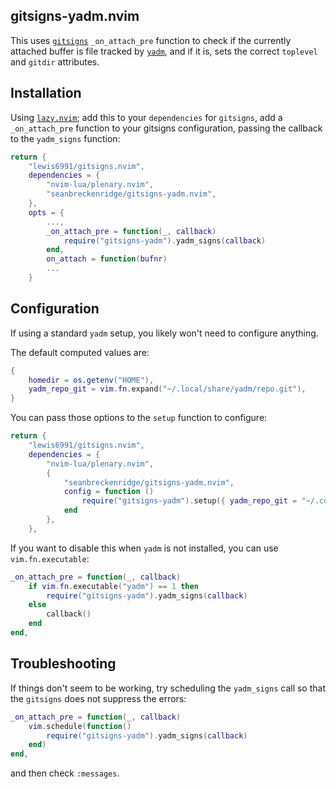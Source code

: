 ## gitsigns-yadm.nvim

This uses [`gitsigns`](https://github.com/lewis6991/gitsigns.nvim) `_on_attach_pre` function to check if the currently attached buffer is file tracked by [`yadm`](https://yadm.io/), and if it is, sets the correct `toplevel` and `gitdir` attributes.

## Installation

Using [`lazy.nvim`](https://github.com/folke/lazy.nvim); add this to your `dependencies` for `gitsigns`, add a `_on_attach_pre` function to your gitsigns configuration, passing the callback to the `yadm_signs` function:

```lua
return {
    "lewis6991/gitsigns.nvim",
    dependencies = {
        "nvim-lua/plenary.nvim",
        "seanbreckenridge/gitsigns-yadm.nvim",
    },
    opts = {
        ...,
        _on_attach_pre = function(_, callback)
            require("gitsigns-yadm").yadm_signs(callback)
        end,
        on_attach = function(bufnr)
        ...
    }
```

## Configuration

If using a standard `yadm` setup, you likely won't need to configure anything.

The default computed values are:

```lua
{
    homedir = os.getenv("HOME"),
    yadm_repo_git = vim.fn.expand("~/.local/share/yadm/repo.git"),
}
```

You can pass those options to the `setup` function to configure:

```lua
return {
    "lewis6991/gitsigns.nvim",
    dependencies = {
        "nvim-lua/plenary.nvim",
        {
            "seanbreckenridge/gitsigns-yadm.nvim",
            config = function ()
                require("gitsigns-yadm").setup({ yadm_repo_git = "~/.config/yadm/repo.git "})
            end
        },
    },

```

If you want to disable this when `yadm` is not installed, you can use `vim.fn.executable`:

```lua
_on_attach_pre = function(_, callback)
    if vim.fn.executable("yadm") == 1 then
        require("gitsigns-yadm").yadm_signs(callback)
    else
        callback()
    end
end,
```

## Troubleshooting

If things don't seem to be working, try scheduling the `yadm_signs` call so that the `gitsigns` does not suppress the errors:

```lua
_on_attach_pre = function(_, callback)
    vim.schedule(function()
        require("gitsigns-yadm").yadm_signs(callback)
    end)
end,
```

and then check `:messages`.
